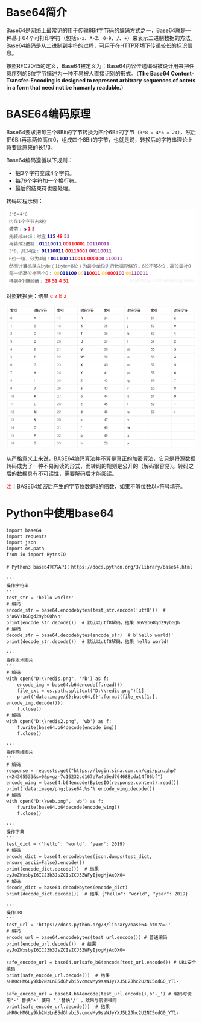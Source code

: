# Base64简介
Base64是网络上最常见的用于传输8Bit字节码的编码方式之一，Base64就是一种基于64个可打印字符（包括`a-z`、`A-Z`、`0-9`、`/`、`+`）来表示二进制数据的方法。Base64编码是从二进制到字符的过程，可用于在HTTP环境下传递较长的标识信息。

按照RFC2045的定义，Base64被定义为：Base64内容传送编码被设计用来把任意序列的8位字节描述为一种不易被人直接识别的形式。（**The Base64 Content-Transfer-Encoding is designed to represent arbitrary sequences of octets in a form that need not be humanly readable.**）  

# BASE64编码原理
Base64要求把每三个8Bit的字节转换为四个6Bit的字节（`3*8 = 4*6 = 24`），然后把6Bit再添两位高位0，组成四个8Bit的字节，也就是说，转换后的字符串理论上将要比原来的长1/3。

Base64编码遵循以下规则： 

- 把3个字符变成4个字符。 
- 每76个字符加一个换行符。 
- 最后的结束符也要处理。 

转码过程示例：
<div align=center>

![Base64](./imgs/20.png "Base64示意图")
<div align=left>

对照转换表：结果 <font color=red>c z E z</font>

<div align=center>

![Base64](./imgs/21.png "Base64示意图")
<div align=left>

从严格意义上来说，BASE64编码算法并不算是真正的加密算法，它只是将源数据转码成为了一种不易阅读的形式，而转码的规则是公开的（解码很容易）。转码之后的数据具有不可读性，需要解码后才能阅读。 

<font color=red>注</font>：BASE64加密后产生的字节位数是8的倍数，如果不够位数以`=`符号填充。

# Python中使用base64

	import base64
	import requests
	import json
	import os.path
	from io import BytesIO
	 
	# Python3 base64官方API：https://docs.python.org/3/library/base64.html
	 
	'''
	操作字符串
	'''
	test_str = 'hello world!'
	# 编码
	encode_str = base64.encodebytes(test_str.encode('utf8'))  # b'aGVsbG8gd29ybGQh\n'
	print(encode_str.decode())  # 默认以utf8解码，结果 aGVsbG8gd29ybGQh
	# 解码
	decode_str = base64.decodebytes(encode_str)  # b'hello world!'
	print(decode_str.decode())  # 默认以utf8解码，结果 hello world!
	 
	'''
	操作本地图片
	'''
	# 编码
	with open("D:\\redis.png", 'rb') as f:
	    encode_img = base64.b64encode(f.read())
	    file_ext = os.path.splitext("D:\\redis.png")[1]
	    print('data:image/{};base64,{}'.format(file_ext[1:], encode_img.decode()))
	    f.close()
	# 解码
	with open("D:\\redis2.png", 'wb') as f:
	    f.write(base64.b64decode(encode_img))
	    f.close()
	 
	'''
	操作网络图片
	'''
	# 编码
	response = requests.get("https://login.sina.com.cn/cgi/pin.php?r=24365533&s=0&p=gz-7c16232cd167e7a4a5ed764688cda14f06bf")
	encode_wimg = base64.b64encode(BytesIO(response.content).read())
	print('data:image/png;base64,%s'% encode_wimg.decode())
	# 解码
	with open("D:\\web.png", 'wb') as f:
	    f.write(base64.b64decode(encode_wimg))
	    f.close()
	 
	'''
	操作字典
	'''
	test_dict = {'hello': 'world', 'year': 2019}
	# 编码
	encode_dict = base64.encodebytes(json.dumps(test_dict, ensure_ascii=False).encode())
	print(encode_dict.decode())  # 结果 eyJoZWxsbyI6ICJ3b3JsZCIsICJ5ZWFyIjogMjAxOX0=
	# 解码
	decode_dict = base64.decodebytes(encode_dict)
	print(decode_dict.decode())  # 结果 {"hello": "world", "year": 2019}
	 
	'''
	操作URL
	'''
	test_url = 'https://docs.python.org/3/library/base64.htm?a=~'
	# 编码
	encode_url = base64.encodebytes(test_url.encode()) # 普通编码
	print(encode_url.decode())  # 结果 eyJoZWxsbyI6ICJ3b3JsZCIsICJ5ZWFyIjogMjAxOX0=
	 
	safe_encode_url = base64.urlsafe_b64encode(test_url.encode()) # URL安全编码
	print(safe_encode_url.decode())  # 结果 aHR0cHM6Ly9kb2NzLnB5dGhvbi5vcmcvMy9saWJyYXJ5L2Jhc2U2NC5odG0_YT1-
	 
	safe_encode_url = base64.b64encode(test_url.encode(),b'-_') # 编码时使用'-' 替换'+' 使用 '_'替换'/' ，效果与前例相同
	print(safe_encode_url.decode())  # 结果 aHR0cHM6Ly9kb2NzLnB5dGhvbi5vcmcvMy9saWJyYXJ5L2Jhc2U2NC5odG0_YT1-
	 